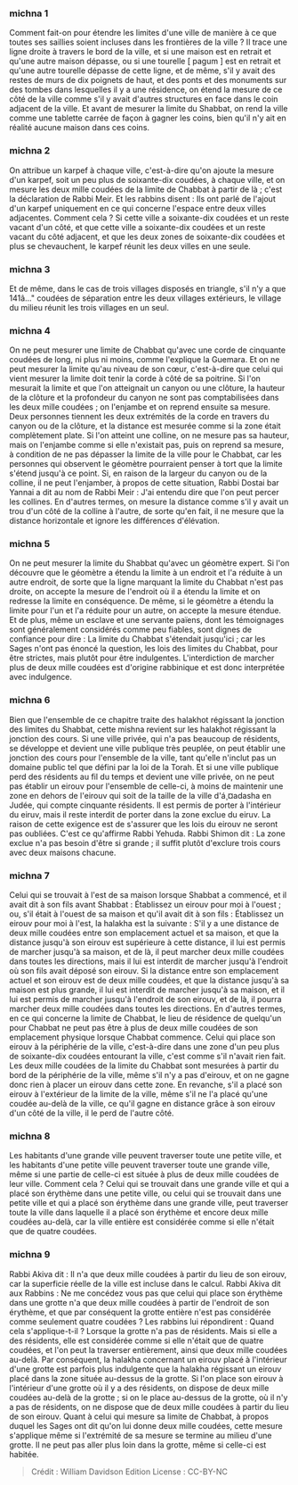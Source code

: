 
### michna 1
Comment fait-on pour étendre les limites d'une ville de manière à ce que toutes ses saillies soient incluses dans les frontières de la ville ? Il trace une ligne droite à travers le bord de la ville, et si une maison est en retrait et qu'une autre maison dépasse, ou si une tourelle [ pagum ] est en retrait et qu'une autre tourelle dépasse de cette ligne, et de même, s'il y avait des restes de murs de dix poignets de haut, et des ponts et des monuments sur des tombes dans lesquelles il y a une résidence, on étend la mesure de ce côté de la ville comme s'il y avait d'autres structures en face dans le coin adjacent de la ville. Et avant de mesurer la limite du Shabbat, on rend la ville comme une tablette carrée de façon à gagner les coins, bien qu'il n'y ait en réalité aucune maison dans ces coins.

### michna 2
On attribue un karpef à chaque ville, c'est-à-dire qu'on ajoute la mesure d'un karpef, soit un peu plus de soixante-dix coudées, à chaque ville, et on mesure les deux mille coudées de la limite de Chabbat à partir de là ; c'est la déclaration de Rabbi Meir. Et les rabbins disent : Ils ont parlé de l'ajout d'un karpef uniquement en ce qui concerne l'espace entre deux villes adjacentes. Comment cela ? Si cette ville a soixante-dix coudées et un reste vacant d'un côté, et que cette ville a soixante-dix coudées et un reste vacant du côté adjacent, et que les deux zones de soixante-dix coudées et plus se chevauchent, le karpef réunit les deux villes en une seule.

### michna 3
Et de même, dans le cas de trois villages disposés en triangle, s'il n'y a que 141â..." coudées de séparation entre les deux villages extérieurs, le village du milieu réunit les trois villages en un seul.

### michna 4
On ne peut mesurer une limite de Chabbat qu'avec une corde de cinquante coudées de long, ni plus ni moins, comme l'explique la Guemara. Et on ne peut mesurer la limite qu'au niveau de son cœur, c'est-à-dire que celui qui vient mesurer la limite doit tenir la corde à côté de sa poitrine. Si l'on mesurait la limite et que l'on atteignait un canyon ou une clôture, la hauteur de la clôture et la profondeur du canyon ne sont pas comptabilisées dans les deux mille coudées ; on l'enjambe et on reprend ensuite sa mesure. Deux personnes tiennent les deux extrémités de la corde en travers du canyon ou de la clôture, et la distance est mesurée comme si la zone était complètement plate. Si l'on atteint une colline, on ne mesure pas sa hauteur, mais on l'enjambe comme si elle n'existait pas, puis on reprend sa mesure, à condition de ne pas dépasser la limite de la ville pour le Chabbat, car les personnes qui observent le géomètre pourraient penser à tort que la limite s'étend jusqu'à ce point. Si, en raison de la largeur du canyon ou de la colline, il ne peut l'enjamber, à propos de cette situation, Rabbi Dostai bar Yannai a dit au nom de Rabbi Meir : J'ai entendu dire que l'on peut percer les collines. En d'autres termes, on mesure la distance comme s'il y avait un trou d'un côté de la colline à l'autre, de sorte qu'en fait, il ne mesure que la distance horizontale et ignore les différences d'élévation.

### michna 5
On ne peut mesurer la limite du Shabbat qu'avec un géomètre expert. Si l'on découvre que le géomètre a étendu la limite à un endroit et l'a réduite à un autre endroit, de sorte que la ligne marquant la limite du Chabbat n'est pas droite, on accepte la mesure de l'endroit où il a étendu la limite et on redresse la limite en conséquence. De même, si le géomètre a étendu la limite pour l'un et l'a réduite pour un autre, on accepte la mesure étendue. Et de plus, même un esclave et une servante païens, dont les témoignages sont généralement considérés comme peu fiables, sont dignes de confiance pour dire : La limite du Chabbat s'étendait jusqu'ici ; car les Sages n'ont pas énoncé la question, les lois des limites du Chabbat, pour être strictes, mais plutôt pour être indulgentes. L'interdiction de marcher plus de deux mille coudées est d'origine rabbinique et est donc interprétée avec indulgence.

### michna 6
Bien que l'ensemble de ce chapitre traite des halakhot régissant la jonction des limites du Shabbat, cette mishna revient sur les halakhot régissant la jonction des cours. Si une ville privée, qui n'a pas beaucoup de résidents, se développe et devient une ville publique très peuplée, on peut établir une jonction des cours pour l'ensemble de la ville, tant qu'elle n'inclut pas un domaine public tel que défini par la loi de la Torah. Et si une ville publique perd des résidents au fil du temps et devient une ville privée, on ne peut pas établir un eirouv pour l'ensemble de celle-ci, à moins de maintenir une zone en dehors de l'eirouv qui soit de la taille de la ville d'á¸¤adasha en Judée, qui compte cinquante résidents. Il est permis de porter à l'intérieur du eiruv, mais il reste interdit de porter dans la zone exclue du eiruv. La raison de cette exigence est de s'assurer que les lois du eirouv ne seront pas oubliées. C'est ce qu'affirme Rabbi Yehuda. Rabbi Shimon dit : La zone exclue n'a pas besoin d'être si grande ; il suffit plutôt d'exclure trois cours avec deux maisons chacune.

### michna 7
Celui qui se trouvait à l'est de sa maison lorsque Shabbat a commencé, et il avait dit à son fils avant Shabbat : Établissez un eirouv pour moi à l'ouest ; ou, s'il était à l'ouest de sa maison et qu'il avait dit à son fils : Établissez un eirouv pour moi à l'est, la halakha est la suivante : S'il y a une distance de deux mille coudées entre son emplacement actuel et sa maison, et que la distance jusqu'à son eirouv est supérieure à cette distance, il lui est permis de marcher jusqu'à sa maison, et de là, il peut marcher deux mille coudées dans toutes les directions, mais il lui est interdit de marcher jusqu'à l'endroit où son fils avait déposé son eirouv. Si la distance entre son emplacement actuel et son eirouv est de deux mille coudées, et que la distance jusqu'à sa maison est plus grande, il lui est interdit de marcher jusqu'à sa maison, et il lui est permis de marcher jusqu'à l'endroit de son eirouv, et de là, il pourra marcher deux mille coudées dans toutes les directions. En d'autres termes, en ce qui concerne la limite de Chabbat, le lieu de résidence de quelqu'un pour Chabbat ne peut pas être à plus de deux mille coudées de son emplacement physique lorsque Chabbat commence. Celui qui place son eirouv à la périphérie de la ville, c'est-à-dire dans une zone d'un peu plus de soixante-dix coudées entourant la ville, c'est comme s'il n'avait rien fait. Les deux mille coudées de la limite du Chabbat sont mesurées à partir du bord de la périphérie de la ville, même s'il n'y a pas d'eirouv, et on ne gagne donc rien à placer un eirouv dans cette zone. En revanche, s'il a placé son eirouv à l'extérieur de la limite de la ville, même s'il ne l'a placé qu'une coudée au-delà de la ville, ce qu'il gagne en distance grâce à son eirouv d'un côté de la ville, il le perd de l'autre côté.

### michna 8
Les habitants d'une grande ville peuvent traverser toute une petite ville, et les habitants d'une petite ville peuvent traverser toute une grande ville, même si une partie de celle-ci est située à plus de deux mille coudées de leur ville. Comment cela ? Celui qui se trouvait dans une grande ville et qui a placé son érythème dans une petite ville, ou celui qui se trouvait dans une petite ville et qui a placé son érythème dans une grande ville, peut traverser toute la ville dans laquelle il a placé son érythème et encore deux mille coudées au-delà, car la ville entière est considérée comme si elle n'était que de quatre coudées.

### michna 9
Rabbi Akiva dit : Il n'a que deux mille coudées à partir du lieu de son eirouv, car la superficie réelle de la ville est incluse dans le calcul. Rabbi Akiva dit aux Rabbins : Ne me concédez vous pas que celui qui place son érythème dans une grotte n'a que deux mille coudées à partir de l'endroit de son érythème, et que par conséquent la grotte entière n'est pas considérée comme seulement quatre coudées ? Les rabbins lui répondirent : Quand cela s'applique-t-il ? Lorsque la grotte n'a pas de résidents. Mais si elle a des résidents, elle est considérée comme si elle n'était que de quatre coudées, et l'on peut la traverser entièrement, ainsi que deux mille coudées au-delà. Par conséquent, la halakha concernant un eirouv placé à l'intérieur d'une grotte est parfois plus indulgente que la halakha régissant un eirouv placé dans la zone située au-dessus de la grotte. Si l'on place son eirouv à l'intérieur d'une grotte où il y a des résidents, on dispose de deux mille coudées au-delà de la grotte ; si on le place au-dessus de la grotte, où il n'y a pas de résidents, on ne dispose que de deux mille coudées à partir du lieu de son eirouv. Quant à celui qui mesure sa limite de Chabbat, à propos duquel les Sages ont dit qu'on lui donne deux mille coudées, cette mesure s'applique même si l'extrémité de sa mesure se termine au milieu d'une grotte. Il ne peut pas aller plus loin dans la grotte, même si celle-ci est habitée.

>Crédit : William Davidson Edition
>License : CC-BY-NC